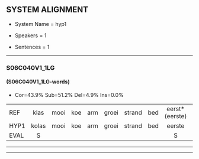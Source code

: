 
## SYSTEM ALIGNMENT

- System Name = hyp1

- Speakers = 1

- Sentences = 1

---

### S06C040V1_1LG

#### (S06C040V1_1LG-words)

- Cor=43.9%	Sub=51.2%	Del=4.9%	Ins=0.0%

|  |  |  |  |  |  |  |  |  |  |  |  |  |  |  |  |  |  |  |  |  |  |  |  |  |  |  |  |  |  |  |  |  |  |  |  |  |  |  |  |  |  |
|:--- |:---:|:---:|:---:|:---:|:---:|:---:|:---:|:---:|:---:|:---:|:---:|:---:|:---:|:---:|:---:|:---:|:---:|:---:|:---:|:---:|:---:|:---:|:---:|:---:|:---:|:---:|:---:|:---:|:---:|:---:|:---:|:---:|:---:|:---:|:---:|:---:|:---:|:---:|:---:|:---:|:---:|
| REF | klas | mooi | koe | arm | groei | strand | bed | eerst*(eerste) | voor | draai | sjaal | herfst | duur | straat | leeuw | clown | hoek | krant | hout | vriend | gauw | chips | groen | feest | reis | jas | huis | paard | vijf | muts | nieuw | kind | bang | oog | zacht | schoen | plas | neus | knoop | * | plank |
| HYP1 | kolas | mooi | koe | arm | groei | strand | bed | eerste | voor | dra | shai | herst | duur | straat | leew | klan | hoek | kont | hut | vriend | gouw | ships | groen | feest |  | rist | juishejf | vift | vijf | nut | nieuw | kind | vang | ook | zacht | schoon | plas |  | nus | pnop | pluplank |
| EVAL | S |  |  |  |  |  |  | S |  | S | S | S |  |  | S | S |  | S | S |  | S | S |  |  | D | S | S | S |  | S |  |  | S | S |  | S |  | D | S | S | S |
---

---
